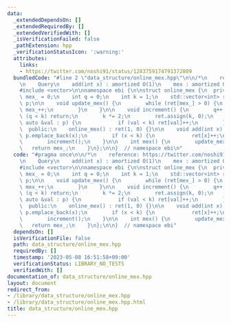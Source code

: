 ```yaml
---
data:
  _extendedDependsOn: []
  _extendedRequiredBy: []
  _extendedVerifiedWith: []
  _isVerificationFailed: false
  _pathExtension: hpp
  _verificationStatusIcon: ':warning:'
  attributes:
    links:
    - https://twitter.com/noshi91/status/1283759174791372809
  bundledCode: "#line 2 \"data_structure/online_mex.hpp\"\n\n/*\n    reference: https://twitter.com/noshi91/status/1283759174791372809\n\
    \n    Query\n    add(int x) : amortized O(1)\n    mex : amortized O(1)\n*/\n\n\
    #include <vector>\n\nnamespace ebi {\n\nstruct online_mex {\n  private:\n    int\
    \ mex_ = 0;\n    int q = 0;\n    int k = 1;\n    std::vector<int> ret;\n    std::vector<int>\
    \ p;\n\n    void update_mex() {\n        while (ret[mex_] > 0) {\n           \
    \ mex_++;\n        }\n    }\n\n    void increment() {\n        q++;\n        if\
    \ (q < k) return;\n        k *= 2;\n        ret.assign(k, 0);\n        for (const\
    \ auto &val : p) {\n            if (val < k) ret[val]++;\n        }\n    }\n\n\
    \  public:\n    online_mex() : ret(1, 0) {}\n\n    void add(int x) {\n       \
    \ p.emplace_back(x);\n        if (x < k) {\n            ret[x]++;\n        }\n\
    \        increment();\n    }\n\n    int mex() {\n        update_mex();\n     \
    \   return mex_;\n    }\n};\n\n}  // namespace ebi\n"
  code: "#pragma once\n\n/*\n    reference: https://twitter.com/noshi91/status/1283759174791372809\n\
    \n    Query\n    add(int x) : amortized O(1)\n    mex : amortized O(1)\n*/\n\n\
    #include <vector>\n\nnamespace ebi {\n\nstruct online_mex {\n  private:\n    int\
    \ mex_ = 0;\n    int q = 0;\n    int k = 1;\n    std::vector<int> ret;\n    std::vector<int>\
    \ p;\n\n    void update_mex() {\n        while (ret[mex_] > 0) {\n           \
    \ mex_++;\n        }\n    }\n\n    void increment() {\n        q++;\n        if\
    \ (q < k) return;\n        k *= 2;\n        ret.assign(k, 0);\n        for (const\
    \ auto &val : p) {\n            if (val < k) ret[val]++;\n        }\n    }\n\n\
    \  public:\n    online_mex() : ret(1, 0) {}\n\n    void add(int x) {\n       \
    \ p.emplace_back(x);\n        if (x < k) {\n            ret[x]++;\n        }\n\
    \        increment();\n    }\n\n    int mex() {\n        update_mex();\n     \
    \   return mex_;\n    }\n};\n\n}  // namespace ebi"
  dependsOn: []
  isVerificationFile: false
  path: data_structure/online_mex.hpp
  requiredBy: []
  timestamp: '2023-05-08 16:51:58+09:00'
  verificationStatus: LIBRARY_NO_TESTS
  verifiedWith: []
documentation_of: data_structure/online_mex.hpp
layout: document
redirect_from:
- /library/data_structure/online_mex.hpp
- /library/data_structure/online_mex.hpp.html
title: data_structure/online_mex.hpp
---
```

